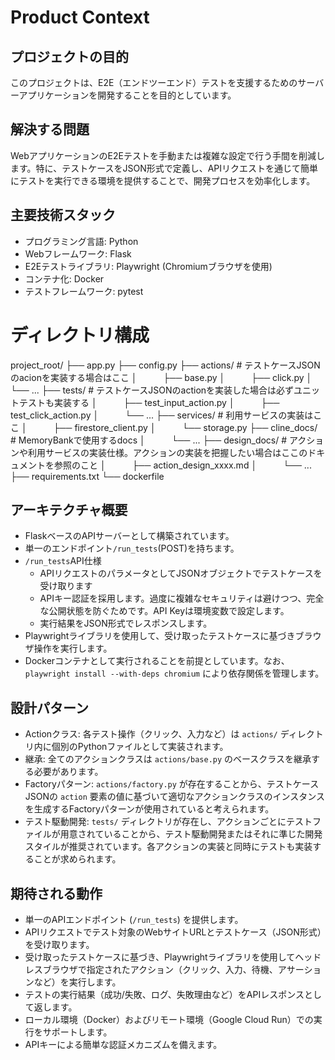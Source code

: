 # Product Context

## プロジェクトの目的
このプロジェクトは、E2E（エンドツーエンド）テストを支援するためのサーバーアプリケーションを開発することを目的としています。

## 解決する問題
WebアプリケーションのE2Eテストを手動または複雑な設定で行う手間を削減します。特に、テストケースをJSON形式で定義し、APIリクエストを通じて簡単にテストを実行できる環境を提供することで、開発プロセスを効率化します。

## 主要技術スタック
- プログラミング言語: Python
- Webフレームワーク: Flask
- E2Eテストライブラリ: Playwright (Chromiumブラウザを使用)
- コンテナ化: Docker
- テストフレームワーク: pytest

# ディレクトリ構成
project_root/
├── app.py
├── config.py
├── actions/     # テストケースJSONのacionを実装する場合はここ
│　　　├── base.py
│　　　├── click.py
│　　　└── ...
├── tests/       # テストケースJSONのactionを実装した場合は必ずユニットテストも実装する
│　　　├── test_input_action.py
│　　　├── test_click_action.py
│　　　└── ...
├── services/    # 利用サービスの実装はここ
│　　　├── firestore_client.py
│　　　└── storage.py
├── cline_docs/  # MemoryBankで使用するdocs
│　　　└── ...
├── design_docs/ # アクションや利用サービスの実装仕様。アクションの実装を把握したい場合はここのドキュメントを参照のこと
│　　　├── action_design_xxxx.md
│　　　└── ...
├── requirements.txt
└── dockerfile

## アーキテクチャ概要
- FlaskベースのAPIサーバーとして構築されています。
- 単一のエンドポイント`/run_tests`(POST)を持ちます。
- `/run_tests`API仕様
  - APIリクエストのパラメータとしてJSONオブジェクトでテストケースを受け取ります
  - APIキー認証を採用します。過度に複雑なセキュリティは避けつつ、完全な公開状態を防ぐためです。API Keyは環境変数で設定します。
  - 実行結果をJSON形式でレスポンスします。
- Playwrightライブラリを使用して、受け取ったテストケースに基づきブラウザ操作を実行します。
- Dockerコンテナとして実行されることを前提としています。なお、`playwright install --with-deps chromium` により依存関係を管理します。

## 設計パターン
- Actionクラス: 各テスト操作（クリック、入力など）は `actions/` ディレクトリ内に個別のPythonファイルとして実装されます。
- 継承: 全てのアクションクラスは `actions/base.py` のベースクラスを継承する必要があります。
- Factoryパターン: `actions/factory.py` が存在することから、テストケースJSONの `action` 要素の値に基づいて適切なアクションクラスのインスタンスを生成するFactoryパターンが使用されていると考えられます。
- テスト駆動開発: `tests/` ディレクトリが存在し、アクションごとにテストファイルが用意されていることから、テスト駆動開発またはそれに準じた開発スタイルが推奨されています。各アクションの実装と同時にテストも実装することが求められます。

## 期待される動作
- 単一のAPIエンドポイント (`/run_tests`) を提供します。
- APIリクエストでテスト対象のWebサイトURLとテストケース（JSON形式）を受け取ります。
- 受け取ったテストケースに基づき、Playwrightライブラリを使用してヘッドレスブラウザで指定されたアクション（クリック、入力、待機、アサーションなど）を実行します。
- テストの実行結果（成功/失敗、ログ、失敗理由など）をAPIレスポンスとして返します。
- ローカル環境（Docker）およびリモート環境（Google Cloud Run）での実行をサポートします。
- APIキーによる簡単な認証メカニズムを備えます。
